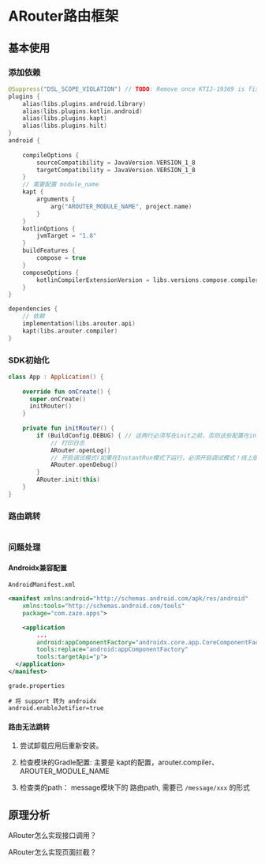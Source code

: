# ARouter路由框架

## 基本使用

### 添加依赖

```kotlin
@Suppress("DSL_SCOPE_VIOLATION") // TODO: Remove once KTIJ-19369 is fixed
plugins {
    alias(libs.plugins.android.library)
    alias(libs.plugins.kotlin.android)
    alias(libs.plugins.kapt)
    alias(libs.plugins.hilt)
}
android {
   
    compileOptions {
        sourceCompatibility = JavaVersion.VERSION_1_8
        targetCompatibility = JavaVersion.VERSION_1_8
    }
  	// 需要配置 module_name
    kapt {
        arguments {
            arg("AROUTER_MODULE_NAME", project.name)
        }
    }
    kotlinOptions {
        jvmTarget = "1.8"
    }
    buildFeatures {
        compose = true
    }
    composeOptions {
        kotlinCompilerExtensionVersion = libs.versions.compose.compiler.get()
    }
}

dependencies {
  	// 依赖
    implementation(libs.arouter.api)
    kapt(libs.arouter.compiler)
}
```



### SDK初始化

```kotlin
class App : Application() { 
  
    override fun onCreate() {
      super.onCreate()
      initRouter()
  	}
  
    private fun initRouter() {
        if (BuildConfig.DEBUG) { // 这两行必须写在init之前，否则这些配置在init过程中将无效
            // 打印日志
            ARouter.openLog()
            // 开启调试模式(如果在InstantRun模式下运行，必须开启调试模式！线上版本需要关闭,否则有安全风险)
            ARouter.openDebug()
        }
        ARouter.init(this)
    }
}
```



### 路由跳转

```kotlin
```



### 问题处理

#### Androidx兼容配置

`AndroidManifest.xml`

```xml
<manifest xmlns:android="http://schemas.android.com/apk/res/android"
    xmlns:tools="http://schemas.android.com/tools"
    package="com.zaze.apps">

    <application
        ...
        android:appComponentFactory="androidx.core.app.CoreComponentFactory"
        tools:replace="android:appComponentFactory"
        tools:targetApi="p">
  </application>
</manifest>
```

`grade.properties` 

```properties
# 将 support 转为 androidx
android.enableJetifier=true
```

#### 路由无法跳转

1. 尝试卸载应用后重新安装。

2. 检查模块的Gradle配置: 主要是 kapt的配置，arouter.compiler、AROUTER_MODULE_NAME

3. 检查类的path： message模块下的 路由path, 需要已 `/message/xxx` 的形式

   



## 原理分析

ARouter怎么实现接口调用？

ARouter怎么实现页面拦截？